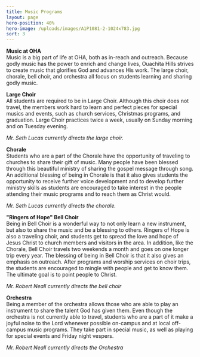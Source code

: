 ```yaml
---
title: Music Programs
layout: page
hero-position: 40%
hero-image: /uploads/images/A1P1081-2-1024x783.jpg
sort: 3
---
```

**Music at OHA**  
Music is a big part of life at OHA, both as in-reach and outreach. Because godly music has
the power to enrich and change lives, Ouachita Hills strives to create music that
glorifies God and advances His work. The large choir, chorale, bell choir, and orchestra
all focus on students learning and sharing godly music.

**Large Choir**  
All students are required to be in Large Choir. Although this choir does not travel, the
members work hard to learn and perfect pieces for special musics and events, such as
church services, Christmas programs, and graduation. Large Choir practices twice a week,
usually on Sunday morning and on Tuesday evening.

*Mr. Seth Lucas currently directs the large choir.*

**Chorale**  
Students who are a part of the Chorale have the opportunity of traveling to churches to
share their gift of music. Many people have been blessed through this beautiful ministry
of sharing the gospel message through song. An additional blessing of being in Chorale is
that it also gives students the opportunity to receive further voice development and to
develop further ministry skills as students are encouraged to take interest in the people
attending their music programs and to reach them as Christ would.

*Mr. Seth Lucas currently directs the chorale.*

**"Ringers of Hope" Bell Choir**  
Being in Bell Choir is a wonderful way to not only learn a new instrument, but also to
share the music and be a blessing to others. Ringers of Hope is also a traveling choir,
and students get to spread the love and hope of Jesus Christ to church members and
visitors in the area. In addition, like the Chorale, Bell Choir travels two weekends a
month and goes on one longer trip every year. The blessing of being in Bell Choir is that
it also gives an emphasis on outreach. After programs and worship services on choir trips,
the students are encouraged to mingle with people and get to know them. The ultimate goal
is to point people to Christ.

*Mr. Robert Neall currently directs the bell choir*

**Orchestra**  
Being a member of the orchestra allows those who are able to play an instrument to share
the talent God has given them. Even though the orchestra is not currently able to travel,
students who are a part of it make a joyful noise to the Lord whenever possible on-campus
and at local off-campus music programs. They take part in special music, as well as
playing for special events and Friday night vespers.

*Mr. Robert Neall currently directs the Orchestra*
